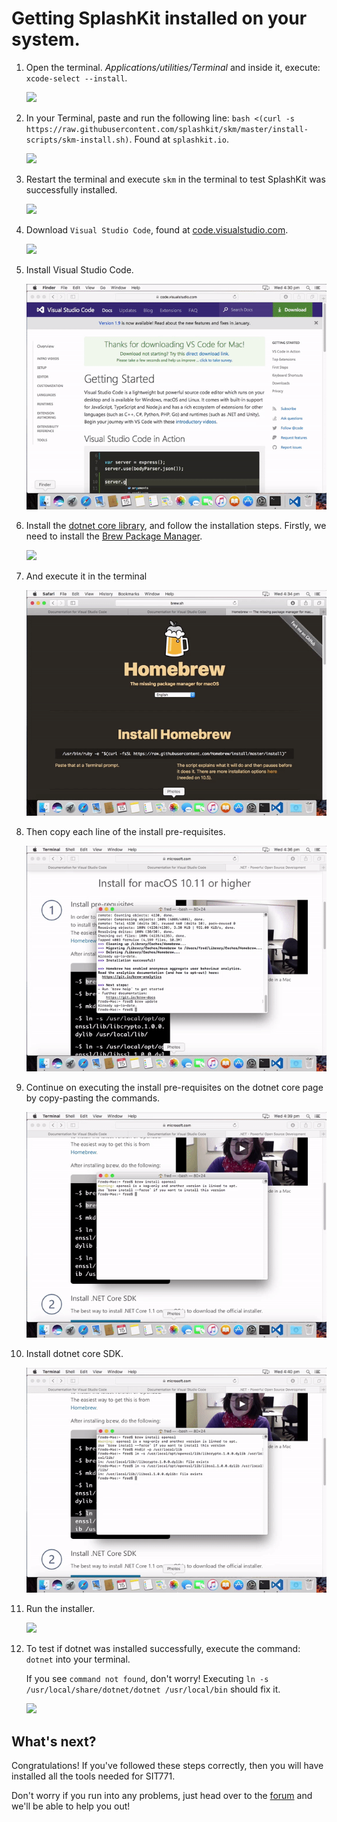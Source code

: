 # Getting SplashKit installed on your system.

1. Open the terminal. *Applications/utilities/Terminal* and inside it, execute: `xcode-select --install`.

    ![](../../images/install-gifs/MacOS/1.gif)

1. In your Terminal, paste and run the following line: `bash <(curl -s https://raw.githubusercontent.com/splashkit/skm/master/install-scripts/skm-install.sh)`. Found at `splashkit.io`.

    ![](../../images/install-gifs/MacOS/2.gif)

1. Restart the terminal and execute `skm` in the terminal to test SplashKit was successfully installed.

    ![](../../images/install-gifs/MacOS/3.gif)

1. Download `Visual Studio Code`, found at [code.visualstudio.com](https://code.visualstudio.com).

    ![](../../images/install-gifs/MacOS/4.gif)

1. Install Visual Studio Code.

    ![](../../images/install-gifs/MacOS/5.gif)

1. Install the [dotnet core library](https://microsoft.com/net/core), and follow the installation steps. Firstly, we need to install the [Brew Package Manager](https://brew.sh).

    ![](../../images/install-gifs/MacOS/6.gif)

1. And execute it in the terminal

    ![](../../images/install-gifs/MacOS/7.gif)

1. Then copy each line of the install pre-requisites.

    ![](../../images/install-gifs/MacOS/8.gif)

1. Continue on executing the install pre-requisites on the dotnet core page by copy-pasting the commands.

    ![](../../images/install-gifs/MacOS/9.gif)

1. Install dotnet core SDK.

    ![](../../images/install-gifs/MacOS/10.gif)

1. Run the installer.

    ![](../../images/install-gifs/MacOS/11.gif)

1. To test if dotnet was installed successfully, execute the command: `dotnet` into your terminal.

    If you see `command not found`, don't worry! Executing `ln -s /usr/local/share/dotnet/dotnet /usr/local/bin` should fix it.

    ![](../../images/install-gifs/MacOS/12.gif)

## What's next?
Congratulations! If you've followed these steps correctly, then you will have installed all the tools needed for SIT771.

Don't worry if you run into any problems, just head over to the [forum](http://sit771-discourse.it.deakin.edu.au/) and we'll be able to help you out!